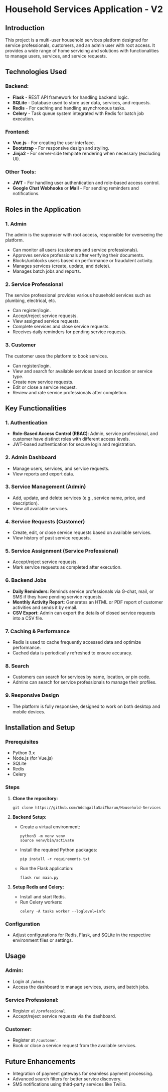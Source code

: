 # Household Services Application - V2

## Introduction

This project is a multi-user household services platform designed for service professionals, customers, and an admin user with root access. It provides a wide range of home servicing and solutions with functionalities to manage users, services, and service requests.

## Technologies Used

### Backend:
- **Flask** - REST API framework for handling backend logic.
- **SQLite** - Database used to store user data, services, and requests.
- **Redis** - For caching and handling asynchronous tasks.
- **Celery** - Task queue system integrated with Redis for batch job execution.

### Frontend:
- **Vue.js** - For creating the user interface.
- **Bootstrap** - For responsive design and styling.
- **Jinja2** - For server-side template rendering when necessary (excluding UI).

### Other Tools:
- **JWT** - For handling user authentication and role-based access control.
- **Google Chat Webhooks** or **Mail** - For sending reminders and notifications.

## Roles in the Application

### 1. Admin
The admin is the superuser with root access, responsible for overseeing the platform.
- Can monitor all users (customers and service professionals).
- Approves service professionals after verifying their documents.
- Blocks/unblocks users based on performance or fraudulent activity.
- Manages services (create, update, and delete).
- Manages batch jobs and reports.

### 2. Service Professional
The service professional provides various household services such as plumbing, electrical, etc.
- Can register/login.
- Accept/reject service requests.
- View assigned service requests.
- Complete services and close service requests.
- Receives daily reminders for pending service requests.

### 3. Customer
The customer uses the platform to book services.
- Can register/login.
- View and search for available services based on location or service type.
- Create new service requests.
- Edit or close a service request.
- Review and rate service professionals after completion.

## Key Functionalities

### 1. Authentication
- **Role-Based Access Control (RBAC)**: Admin, service professional, and customer have distinct roles with different access levels.
- JWT-based authentication for secure login and registration.

### 2. Admin Dashboard
- Manage users, services, and service requests.
- View reports and export data.

### 3. Service Management (Admin)
- Add, update, and delete services (e.g., service name, price, and description).
- View all available services.

### 4. Service Requests (Customer)
- Create, edit, or close service requests based on available services.
- View history of past service requests.
  
### 5. Service Assignment (Service Professional)
- Accept/reject service requests.
- Mark service requests as completed after execution.

### 6. Backend Jobs
- **Daily Reminders**: Reminds service professionals via G-chat, mail, or SMS if they have pending service requests.
- **Monthly Activity Report**: Generates an HTML or PDF report of customer activities and sends it by email.
- **CSV Export**: Admin can export the details of closed service requests into a CSV file.

### 7. Caching & Performance
- Redis is used to cache frequently accessed data and optimize performance.
- Cached data is periodically refreshed to ensure accuracy.

### 8. Search
- Customers can search for services by name, location, or pin code.
- Admins can search for service professionals to manage their profiles.

### 9. Responsive Design
- The platform is fully responsive, designed to work on both desktop and mobile devices.

## Installation and Setup

### Prerequisites
- Python 3.x
- Node.js (for Vue.js)
- SQLite
- Redis
- Celery

### Steps

1. **Clone the repository:**
   ```
   git clone https://github.com/AddagallaSaiTharun/Household-Services
   ```

2. **Backend Setup:**
   - Create a virtual environment:
     ```
     python3 -m venv venv
     source venv/bin/activate
     ```
   - Install the required Python packages:
     ```
     pip install -r requirements.txt
     ```
   - Run the Flask application:
     ```
     flask run main.py
     ```

3. **Setup Redis and Celery:**
   - Install and start Redis.
   - Run Celery workers:
     ```
     celery -A tasks worker --loglevel=info
     ```

### Configuration
- Adjust configurations for Redis, Flask, and SQLite in the respective environment files or settings.

## Usage

### Admin:
- Login at `/admin`.
- Access the dashboard to manage services, users, and batch jobs.

### Service Professional:
- Register at `/professional`.
- Accept/reject service requests via the dashboard.

### Customer:
- Register at `/customer`.
- Book or close a service request from the available services.

## Future Enhancements

- Integration of payment gateways for seamless payment processing.
- Advanced search filters for better service discovery.
- SMS notifications using third-party services like Twilio.